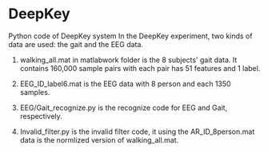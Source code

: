 # DeepKey
Python code of DeepKey system 
In the DeepKey experiment, two kinds of data are used: the gait and the EEG data.

1. walking_all.mat in matlabwork folder is the 8 subjects' gait data. It contains 160,000 sample pairs with each pair has 51 features and 1 label.

2. EEG_ID_label6.mat is the EEG data with 8 person and each 1350 samples.

3. EEG/Gait_recognize.py is the recognize code for EEG and Gait, respectively.

4. Invalid_filter.py is the invalid filter code, it using the AR_ID_8person.mat data is the normlized version of walking_all.mat. 
